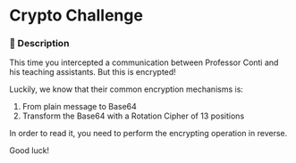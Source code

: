 # Crypto Challenge

### 📄 Description
This time you intercepted a communication between Professor Conti and his
teaching assistants. But this is encrypted!

Luckily, we know that their common encryption mechanisms is:

1. From plain message to Base64
2. Transform the Base64 with a Rotation Cipher of 13 positions

In order to read it, you need to perform the encrypting operation in reverse.

Good luck!
